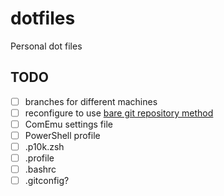 # dotfiles

Personal dot files

## TODO

- [ ] branches for different machines
- [ ] reconfigure to use [bare git repository method](https://news.ycombinator.com/item?id=11070797)
- [ ] ComEmu settings file
- [ ] PowerShell profile
- [ ] .p10k.zsh
- [ ] .profile
- [ ] .bashrc
- [ ] .gitconfig?
